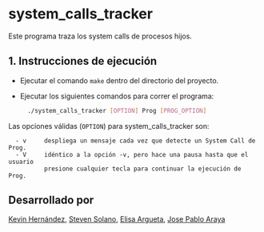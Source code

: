 # system_calls_tracker
Este programa traza los system calls de procesos hijos.

## 1. Instrucciones de ejecución

- Ejecutar el comando `make` dentro del directorio del proyecto.

- Ejecutar los siguientes comandos para correr el programa: 
  ```bash
    ./system_calls_tracker [OPTION] Prog [PROG_OPTION]
  ```

Las opciones válidas (`OPTION`) para system_calls_tracker son:
```
  - v     despliega un mensaje cada vez que detecte un System Call de Prog.
  - V     idéntico a la opción -v, pero hace una pausa hasta que el usuario 
          presione cualquier tecla para continuar la ejecución de Prog.
```


## Desarrollado por
[Kevin Hernández](https://github.com/kevinah95), [Steven Solano](https://github.com/solanors20), [Elisa Argueta](https://github.com/elisa7143), [Jose Pablo Araya](https://github.com/arayajosepablo)
